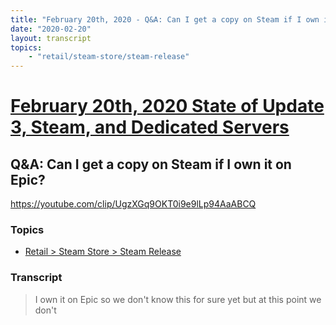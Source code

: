 ```yaml
---
title: "February 20th, 2020 - Q&A: Can I get a copy on Steam if I own it on Epic?"
date: "2020-02-20"
layout: transcript
topics: 
    - "retail/steam-store/steam-release"
---
```

# [February 20th, 2020 State of Update 3, Steam, and Dedicated Servers](../2020-02-20.md)
## Q&A: Can I get a copy on Steam if I own it on Epic?
https://youtube.com/clip/UgzXGq9OKT0i9e9lLp94AaABCQ
### Topics
* [Retail > Steam Store > Steam Release](../topics/retail/steam-store/steam-release.md)

### Transcript

> I own it on Epic so we don't know this
> for sure yet but at this point we don't
